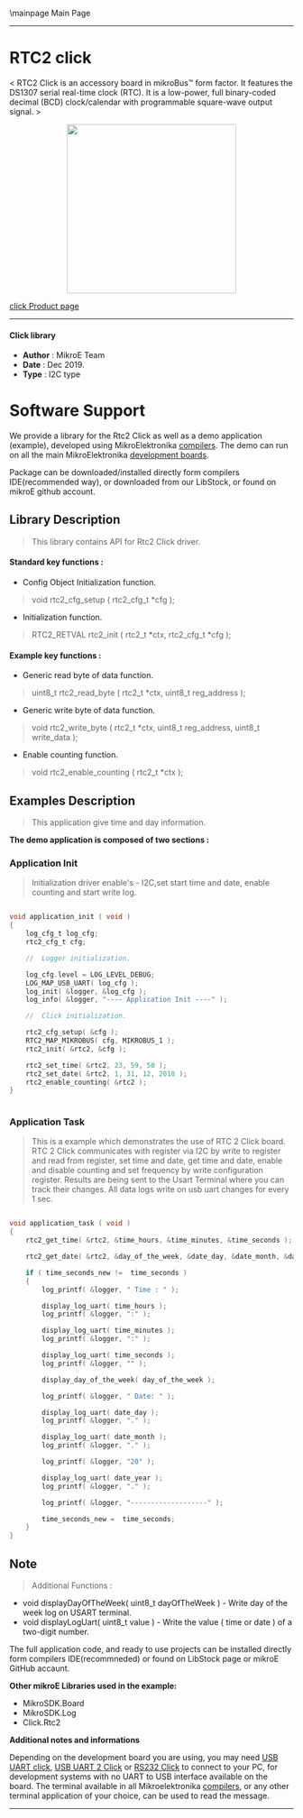 \mainpage Main Page
 
 

---
# RTC2 click

< RTC2 Click is an accessory board in mikroBus™ form factor. It features the DS1307 serial real-time clock (RTC). It is a low-power, full binary-coded decimal (BCD) clock/calendar with programmable square-wave output signal. >

<p align="center">
  <img src="https://download.mikroe.com/images/click_for_ide/rtc2_click.png" height=300px>
</p>


[click Product page](<https://www.mikroe.com/rtc-2-click>)

---


#### Click library 

- **Author**        : MikroE Team
- **Date**          : Dec 2019.
- **Type**          : I2C type


# Software Support

We provide a library for the Rtc2 Click 
as well as a demo application (example), developed using MikroElektronika 
[compilers](https://shop.mikroe.com/compilers). 
The demo can run on all the main MikroElektronika [development boards](https://shop.mikroe.com/development-boards).

Package can be downloaded/installed directly form compilers IDE(recommended way), or downloaded from our LibStock, or found on mikroE github account. 

## Library Description

> This library contains API for Rtc2 Click driver.

#### Standard key functions :

- Config Object Initialization function.
> void rtc2_cfg_setup ( rtc2_cfg_t *cfg ); 
 
- Initialization function.
> RTC2_RETVAL rtc2_init ( rtc2_t *ctx, rtc2_cfg_t *cfg );

#### Example key functions :

- Generic read byte of data function.
> uint8_t rtc2_read_byte ( rtc2_t *ctx, uint8_t reg_address );
 
- Generic write byte of data function.
> void rtc2_write_byte ( rtc2_t *ctx, uint8_t reg_address, uint8_t write_data );

- Enable counting function.
> void rtc2_enable_counting ( rtc2_t *ctx );

## Examples Description

> This application give time and day information. 

**The demo application is composed of two sections :**

### Application Init 

> Initialization driver enable's - I2C,set start time and date, enable counting and start write log.

```c

void application_init ( void )
{
    log_cfg_t log_cfg;
    rtc2_cfg_t cfg;

    //  Logger initialization.

    log_cfg.level = LOG_LEVEL_DEBUG;
    LOG_MAP_USB_UART( log_cfg );
    log_init( &logger, &log_cfg );
    log_info( &logger, "---- Application Init ----" );

    //  Click initialization.

    rtc2_cfg_setup( &cfg );
    RTC2_MAP_MIKROBUS( cfg, MIKROBUS_1 );
    rtc2_init( &rtc2, &cfg );

    rtc2_set_time( &rtc2, 23, 59, 50 );
    rtc2_set_date( &rtc2, 1, 31, 12, 2018 );
    rtc2_enable_counting( &rtc2 );
}
  
```

### Application Task

> This is a example which demonstrates the use of RTC 2 Click board.
    RTC 2 Click communicates with register via I2C by write to register and read from register,
    set time and date, get time and date, enable and disable counting
    and set frequency by write configuration register.
    Results are being sent to the Usart Terminal where you can track their changes.
    All data logs write on usb uart changes for every 1 sec.

```c

void application_task ( void )
{
    rtc2_get_time( &rtc2, &time_hours, &time_minutes, &time_seconds );

    rtc2_get_date( &rtc2, &day_of_the_week, &date_day, &date_month, &date_year );

    if ( time_seconds_new !=  time_seconds )
    {
        log_printf( &logger, " Time : " );

        display_log_uart( time_hours );
        log_printf( &logger, ":" );

        display_log_uart( time_minutes );
        log_printf( &logger, ":" );

        display_log_uart( time_seconds );
        log_printf( &logger, "" );

        display_day_of_the_week( day_of_the_week );

        log_printf( &logger, " Date: " );

        display_log_uart( date_day );
        log_printf( &logger, "." );

        display_log_uart( date_month );
        log_printf( &logger, "." );

        log_printf( &logger, "20" );

        display_log_uart( date_year );
        log_printf( &logger, "." );

        log_printf( &logger, "-------------------" );

        time_seconds_new =  time_seconds;
    }
}  

```

## Note

> Additional Functions :

 - void displayDayOfTheWeek( uint8_t dayOfTheWeek ) - Write day of the week log on USART terminal.
 - void displayLogUart( uint8_t value ) - Write the value ( time or date ) of a two-digit number.

The full application code, and ready to use projects can be  installed directly form compilers IDE(recommneded) or found on LibStock page or mikroE GitHub accaunt.

**Other mikroE Libraries used in the example:** 

- MikroSDK.Board
- MikroSDK.Log
- Click.Rtc2

**Additional notes and informations**

Depending on the development board you are using, you may need 
[USB UART click](https://shop.mikroe.com/usb-uart-click), 
[USB UART 2 Click](https://shop.mikroe.com/usb-uart-2-click) or 
[RS232 Click](https://shop.mikroe.com/rs232-click) to connect to your PC, for 
development systems with no UART to USB interface available on the board. The 
terminal available in all Mikroelektronika 
[compilers](https://shop.mikroe.com/compilers), or any other terminal application 
of your choice, can be used to read the message.



---

